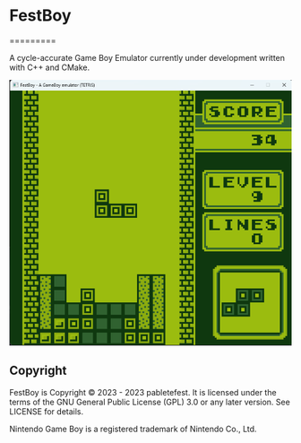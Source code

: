 # FestBoy
=========

A cycle-accurate Game Boy Emulator currently under development written with C++ and CMake.

![screenshot1](docs/Tetris_Game-FestBoy.png)

## Copyright

FestBoy is Copyright © 2023 - 2023 pabletefest.
It is licensed under the terms of the GNU General Public License (GPL) 3.0 or any later version. See LICENSE for details.

Nintendo Game Boy is a registered trademark of Nintendo Co., Ltd.
